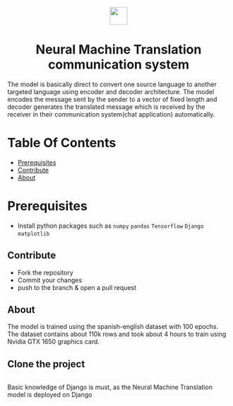 <p align="center">
         <img src="https://drive.google.com/file/d/1HJZgj5mxDT7IC3-586GCCwok0Nx_tI6Z/view" width="40" height="40" />

</p>
<h1 align="center" style="border: 0;"> Neural Machine Translation communication system </h1>

The model is basically direct to convert one source language to another targeted language using encoder and decoder architecture. The model encodes the message sent by the sender to a vector of fixed length and decoder generates the translated message which is received by the receiver in their communication system(chat application) automatically.

# Table Of Contents

-   [Prerequisites](#prerequisites)
-   [Contribute](#Contribute)
-   [About](#About)



# Prerequisites

-   Install python packages such as `numpy` `pandas` `Tensorflow` `Django` `matplotlib`


## Contribute


-   Fork the repository
-   Commit your changes
-   push to the branch & open a pull request

## About
The model is trained using the spanish-english dataset with 100 epochs. The dataset contains about 110k rows and took about 4 hours to train using Nvidia GTX 1650 graphics card.

## Clone the project

```

```

Basic knowledge of Django is must, as the Neural Machine Translation model is deployed on Django


